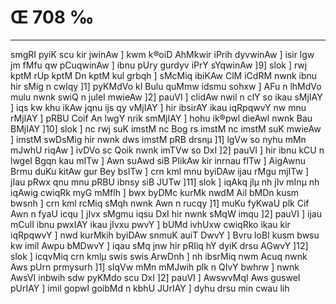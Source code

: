 # Œ 708 ‰
---
smgRI pyiK scu kir jwinAw ] kwm k®oiD AhMkwir iPrih dyvwinAw ] isir
lgw jm fMfu qw pCuqwinAw ] ibnu pUry gurdyv iPrY sYqwinAw ]9] slok ]
rwj kptM rUp kptM Dn kptM kul grbqh ] sMcMiq ibiKAw ClM iCdRM nwnk
ibnu hir sMig n cwlqy ]1] pyKMdVo kI Bulu quMmw idsmu sohxw ] AFu n
lhMdVo mulu nwnk swiQ n juleI mwieAw ]2] pauVI ] clidAw nwil n
clY so ikau sMjIAY ] iqs kw khu ikAw jqnu ijs qy vMjIAY ] hir ibsirAY
ikau iqRpqwvY nw mnu rMjIAY ] pRBU Coif An lwgY nrik smMjIAY ] hohu
ik®pwl dieAwl nwnk Bau BMjIAY ]10] slok ] nc rwj suK imstM nc
Bog rs imstM nc imstM suK mwieAw ] imstM swDsMig hir nwnk dws
imstM pRB drsnµ ]1] lgVw so nyhu mMn mJwhU riqAw ] ivDVo sc Qoik
nwnk imTVw so DxI ]2] pauVI ] hir ibnu kCU n lwgeI Bgqn kau mITw
] Awn suAwd siB PIikAw kir inrnau fITw ] AigAwnu Brmu duKu kitAw
gur Bey bsITw ] crn kml mnu byiDAw ijau rMgu mjITw ] jIau pRwx qnu
mnu pRBU ibnsy siB JUTw ]11] slok ] iqAkq jlµ nh jIv mInµ nh
iqAwig cwiqRk myG mMflh ] bwx byDMc kurMk nwdM Ail bMDn kusm bwsnh
] crn kml rcMiq sMqh nwnk Awn n rucqy ]1] muKu fyKwaU plk Cif
Awn n fyaU icqu ] jIvx sMgmu iqsu DxI hir nwnk sMqW imqu ]2] pauVI
] ijau mCulI ibnu pwxIAY ikau jIvxu pwvY ] bUMd ivhUxw cwiqRko ikau kir
iqRpqwvY ] nwd kurMkih byiDAw snmuK auiT DwvY ] Bvru loBI kusm bwsu kw
imil Awpu bMDwvY ] iqau sMq jnw hir pRIiq hY dyiK drsu AGwvY ]12]
slok ] icqvMiq crn kmlµ swis swis ArwDnh ] nh ibsrMiq nwm Acuq
nwnk Aws pUrn prmysurh ]1] sIqVw mMn mMJwih plk n QIvY bwhrw ]
nwnk AwsVI inbwih sdw pyKMdo scu DxI ]2] pauVI ] AwswvMqI Aws
gusweI pUrIAY ] imil gopwl goibMd n kbhU JUrIAY ] dyhu drsu min cwau
lih
####
